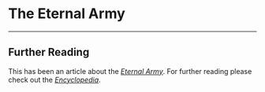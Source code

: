 # The Eternal Army

---
## Further Reading
This has been an article about the [*Eternal Army*](./glossary.md#eternal-army). For further reading please check out the [*Encyclopedia*](./index.md).